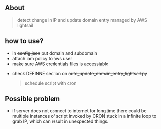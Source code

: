 ## About

> detect change in IP and update domain entry managed by AWS lightsail

## how to use?

- in ~~config.json~~ put domain and subdomain
- attach iam policy to aws user
- make sure AWS credentials files is accessiable

* check DEFINNE section on ~~auto_update_domain_entry_lightsail.py~~

  > schedule script with cron

## Possible problem

- if server does not connect to internet for long time there could be multiple instances of script invoked by CRON stuck in a infinite loop to grab IP, which can result in unexpected things.
